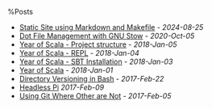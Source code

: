 %Posts

* [Static Site using Markdown and Makefile](posts/static-site-using-makefile.html) - _2024-08-25_
* [Dot File Management with GNU Stow](posts/dot-files-organization.html)  - _2020-Oct-05_
* [Year of Scala - Project structure](posts/year-of-scala/2_sbt_project.html)  - _2018-Jan-05_ 
* [Year of Scala - REPL](posts/year-of-scala/1_scala_repl.html) - _2018-Jan-04_ 
* [Year of Scala - SBT Installation](posts/year-of-scala/0_installation.html) - _2018-Jan-03_ 
* [Year of Scala](posts/year-of-scala.html) - _2018-Jan-01_ 
* [Directory Versioning in Bash](posts/bash-folder-date.html) - _2017-Feb-22_ 
* [Headless Pi](posts/headless-pi.html) _2017-Feb-09_ 
* [Using Git Where Other are Not](posts/GitWhereOthersAreNot.html) - _2017-Feb-05_ 
